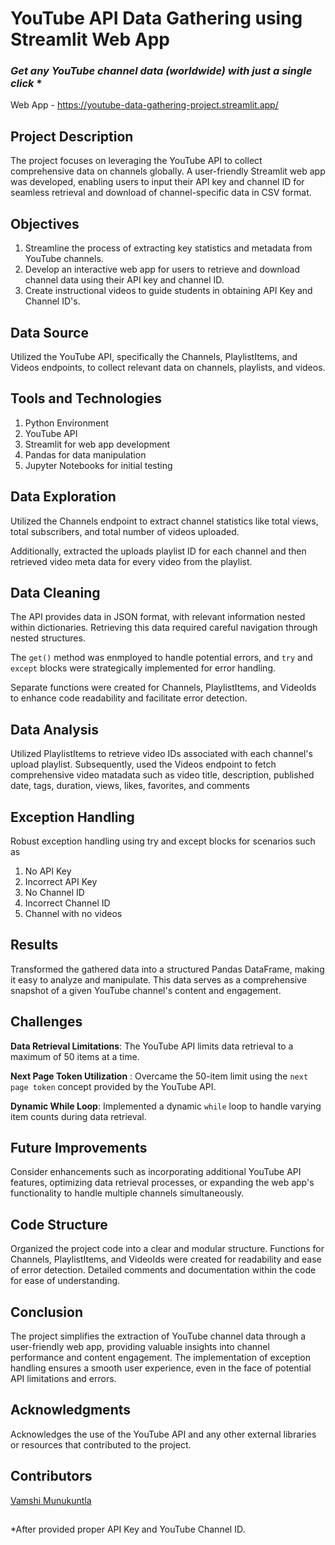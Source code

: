 # YouTube API Data Gathering using Streamlit Web App
### *Get any YouTube channel data (worldwide) with just a single click* *
Web App - https://youtube-data-gathering-project.streamlit.app/


## Project Description

The project focuses on leveraging the YouTube API to collect comprehensive data on channels globally. A user-friendly Streamlit web app was developed, enabling users to input their API key and channel ID for seamless retrieval and download of channel-specific data in CSV format.



## Objectives

1. Streamline the process of extracting key statistics and metadata from YouTube channels.
2. Develop an interactive web app for users to retrieve and download channel data using their API key and channel ID.
3. Create instructional videos to guide students in obtaining API Key and Channel ID's.


## Data Source

Utilized the YouTube API, specifically the Channels, PlaylistItems, and Videos endpoints, to collect relevant data on channels, playlists, and videos.


## Tools and Technologies

1. Python Environment
2. YouTube API
3. Streamlit for web app development
4. Pandas for data manipulation
5. Jupyter Notebooks for initial testing

## Data Exploration

Utilized the Channels endpoint to extract channel statistics like total views, total subscribers, and total number of videos uploaded.

Additionally, extracted the uploads playlist ID for each channel and then retrieved video meta data for every video from the playlist.


## Data Cleaning
The API provides data in JSON format, with relevant information nested within dictionaries.
Retrieving this data required careful navigation through nested structures.

The `get()` method was enmployed to handle potential errors, and `try` and `except` blocks were strategically implemented for error handling.

Separate functions were created for Channels, PlaylistItems, and VideoIds to enhance code readability and facilitate error detection.

## Data Analysis

Utilized PlaylistItems to retrieve video IDs associated with each channel's upload playlist.
Subsequently, used the Videos endpoint to fetch comprehensive video matadata such as video title, description, published date, tags, duration, views, likes, favorites, and comments

## Exception Handling

Robust exception handling using try and except blocks for scenarios such as 
1. No API Key
2. Incorrect API Key
3. No Channel ID
4. Incorrect Channel ID
5. Channel with no videos


## Results
Transformed the gathered data into a structured Pandas DataFrame, making it easy to analyze and manipulate. This data serves as a comprehensive snapshot of a given YouTube channel's content and engagement.


## Challenges

**Data Retrieval Limitations**: The YouTube API limits data retrieval to a maximum of 50 items at a time.

**Next Page Token Utilization** : Overcame the 50-item limit using the `next page token` concept provided by the YouTube API.

**Dynamic While Loop**: Implemented a dynamic `while` loop to handle varying item counts during data retrieval.


## Future Improvements

Consider enhancements such as incorporating additional YouTube API features, optimizing data retrieval processes, or expanding the web app's functionality to handle multiple channels simultaneously.

## Code Structure
Organized the project code into a clear and modular structure. Functions for Channels, PlaylistItems, and VideoIds were created for readability and ease of error detection. Detailed comments and documentation within the code for ease of understanding.

## Conclusion
The project simplifies the extraction of YouTube channel data through a user-friendly web app, providing valuable insights into channel performance and content engagement. The implementation of exception handling ensures a smooth user experience, even in the face of potential API limitations and errors.

## Acknowledgments
Acknowledges the use of the YouTube API and any other external libraries or resources that contributed to the project.

## Contributors
[Vamshi Munukuntla](https://github.com/Vamshi-Munukuntla)




## 
*After provided proper API Key and YouTube Channel ID.







